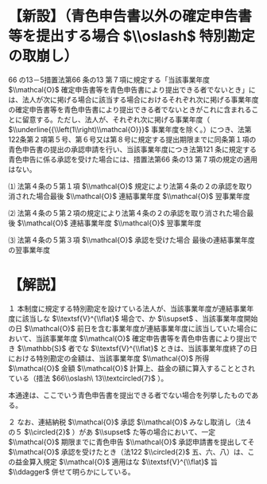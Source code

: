 # 【新設】（青色申告書以外の確定申告書等を提出する場合 $\\oslash$ 特別勘定の取崩し）

66 の13－5措置法第66 条の13 第７項に規定する「当該事業年度 $\\mathcal{O}$ 確定申告書等を青色申告書により提出できる者でないとき」には、法人が次に掲げる場合に該当する場合におけるそれぞれ次に掲げる事業年度の確定申告書等を青色申告書により提出できる者でないときがこれに含まれることに留意する。ただし、法人が、それぞれ次に掲げる事業年度（ $\\underline{{\\left(1\\right)\\mathcal{O}}}$ 事業年度を除く。）につき、法第122条第２項第５号、第６号又は第８号に規定する提出期限までに同条第１項の青色申告書の提出の承認申請を行い、当該事業年度につき法第121 条に規定する青色申告に係る承認を受けた場合には、措置法第66 条の13 第７項の規定の適用はない。

⑴ 法第４条の５第１項 $\\mathcal{O}$ 規定により法第４条の２の承認を取り消された場合最後 $\\mathcal{O}$ 連結事業年度 $\\mathcal{O}$ 翌事業年度

⑵ 法第４条の５第２項の規定により法第４条の２の承認を取り消された場合最後 $\\mathcal{O}$ 連結事業年度 $\\mathcal{O}$ 翌事業年度

⑶ 法第４条の５第３項 $\\mathcal{O}$ 承認を受けた場合 最後の連結事業年度の翌事業年度

# 【解説】

１ 本制度に規定する特別勘定を設けている法人が、当該事業年度が連結事業年度に該当しな $\\textsf{V}^{\\flat}$ 場合で、か $\\supset$ 、当該事業年度開始の日 $\\mathcal{O}$ 前日を含む事業年度が連結事業年度に該当していた場合において、当該事業年度 $\\mathcal{O}$ 確定申告書等を青色申告書により提出でき $\\mathbb{S}$ 者でな $\\textsf{V}^{\\flat}$ ときは、当該事業年度終了の日における特別勘定の金額は、当該事業年度 $\\mathcal{O}$ 所得 $\\mathcal{O}$ 金額 $\\mathcal{O}$ 計算上、益金の額に算入することとされている（措法 $66\\oslash\ 13\\textcircled{7}$ ）。

本通達は、ここでいう青色申告書を提出できる者でない場合を列挙したものである。

２ なお、連結納税 $\\mathcal{O}$ 承認 $\\mathcal{O}$ みなし取消し（法４の５ $\\circled{2}$ ）があ $\\supset$ た等の場合において、一定 $\\mathcal{O}$ 期限までに青色申告 $\\mathcal{O}$ 承認申請書を提出してそ $\\mathcal{O}$ 承認を受けたとき（法122 $\\circled{2}$ 五、六、八）は、この益金算入規定 $\\mathcal{O}$ 適用はな $\\textsf{V}^{\\flat}$ 旨 $\\ddagger$ 併せて明らかにしている。